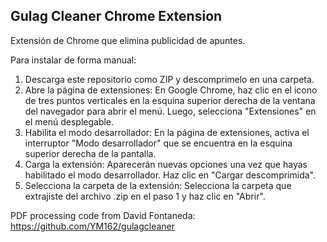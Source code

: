 ## Gulag Cleaner Chrome Extension 

Extensión de Chrome que elimina publicidad de apuntes.

Para instalar de forma manual:

1. Descarga este repositorio como ZIP y descomprimelo en una carpeta.
2. Abre la página de extensiones: En Google Chrome, haz clic en el icono de tres puntos verticales en la esquina superior derecha de la ventana del navegador para abrir el menú. Luego, selecciona "Extensiones" en el menú desplegable.
3. Habilita el modo desarrollador: En la página de extensiones, activa el interruptor "Modo desarrollador" que se encuentra en la esquina superior derecha de la pantalla.
4. Carga la extensión: Aparecerán nuevas opciones una vez que hayas habilitado el modo desarrollador. Haz clic en "Cargar descomprimida".
5. Selecciona la carpeta de la extensión: Selecciona la carpeta que extrajiste del archivo .zip en el paso 1 y haz clic en "Abrir". 

PDF processing code from David Fontaneda: https://github.com/YM162/gulagcleaner
